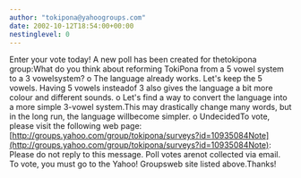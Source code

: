 ```yaml
---
author: "tokipona@yahoogroups.com"
date: 2002-10-12T18:54:00+00:00
nestinglevel: 0
---
```

Enter your vote today! A new poll has been created for thetokipona group:What do you think about reforming TokiPona from a 5 vowel system to a 3 vowelsystem? o The language already works. Let's keep the 5 vowels. Having 5 vowels insteadof 3 also gives the language a bit more colour and different sounds. o Let's find a way to convert the language into a more simple 3-vowel system.This may drastically change many words, but in the long run, the language willbecome simpler. o UndecidedTo vote, please visit the following web page:[http://groups.yahoo.com/group/tokipona/surveys?id=10935084Note](http://groups.yahoo.com/group/tokipona/surveys?id=10935084Note): Please do not reply to this message. Poll votes arenot collected via email. To vote, you must go to the Yahoo! Groupsweb site listed above.Thanks!